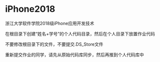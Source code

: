 # iPhone2018
浙江大学软件学院2018级iPhone应用开发技术

在根目录下创建“姓名+学号”的个人代码目录，然后在个人目录下放置作业代码

不要修改根目录下的文件，不要提交.DS_Store文件

重新提交作业的同学，请先从原始代码库同步，然后再推到个人代码库中

